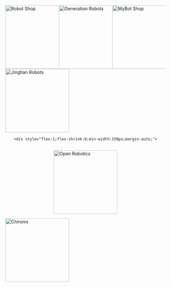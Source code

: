 <div style="display: flex; max-width:100%;flex-wrap:wrap;justify-content:space-around;">

  
  <div style="flex:1;flex-shrink:0;min-width:150px;margin:auto;">
  <a href="https://www.robotshop.com/"><img title="Robot Shop" src="{{ site.baseurl }}/assets/images/distributors/robotshoplogo.png" alt="Robot Shop" width="200px" /></a>
  </div>

  <div style="flex:1;flex-shrink:0;min-width:150px;margin:auto;">
  <a href="https://www.generationrobots.com/en/"><img title="Generation Robots" src="{{ site.baseurl }}/assets/images/distributors/generationrobot_newlogo.png" alt="Generation Robots" width="200px" /></a>
  </div>

  <div style="flex:1;flex-shrink:0;min-width:150px;margin:auto;">
  <a href="https://www.mybotshop.com/"><img title="MyBot Shop" src="{{ site.baseurl }}/assets/images/distributors/mybotshoplogo.png" alt="MyBot Shop" width="200px" /></a>
  </div>

  <div style="flex:1;flex-shrink:0;min-width:150px;margin:auto;">
  <a href="http://www.jingtianrobots.com/"><img title="Jintian Robots" src="{{ site.baseurl }}/assets/images/distributors/jingtianrobotslogo.png" alt="Jingtian Robots" width="200px" /></a>
  </div>
  
    <div style="flex:1;flex-shrink:0;min-width:150px;margin:auto;">
  <a href="https://www.roas.co.kr/"><img title="ROAS" src="{{ site.baseurl }}/assets/images/distributors/roaslogo.png" alt="Open Robotics" width="200px" /></a>
  </div>

  <div style="flex:1;flex-shrink:0;min-width:150px;margin:auto;">
  <a href="https://chironix.com/"><img title="Chironix" src="{{ site.baseurl }}/assets/images/distributors/chironixlogo.png" alt="Chironix" width="200px" /></a>
  </div>



</div>